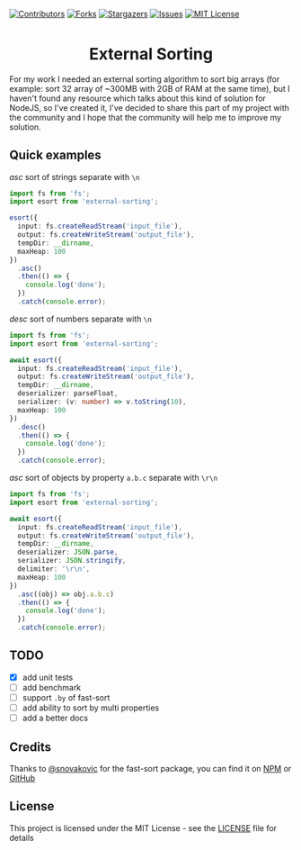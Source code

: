 [![Contributors][contributors-shield]][contributors-url] [![Forks][forks-shield]][forks-url] [![Stargazers][stars-shield]][stars-url] [![Issues][issues-shield]][issues-url] [![MIT License][license-shield]][license-url]

<br/>
<div align="center">
  <h1 style="text-align: center; margin-top: 15px; border:none;">External Sorting</h1>
</div>

For my work I needed an external sorting algorithm to sort big arrays (for example: sort 32 array of ~300MB with 2GB of RAM at the same time), but I haven't found any resource which talks about this kind of solution for NodeJS, so I've created it, I've decided to share this part of my project with the community and I hope that the community will help me to improve my solution.

## Quick examples

*asc* sort of strings separate with `\n`

```typescript
import fs from 'fs';
import esort from 'external-sorting';

esort({
  input: fs.createReadStream('input_file'),
  output: fs.createWriteStream('output_file'),
  tempDir: __dirname,
  maxHeap: 100
})
  .asc()
  .then(() => {
    console.log('done');
  })
  .catch(console.error);
```

*desc* sort of numbers separate with `\n`

```typescript
import fs from 'fs';
import esort from 'external-sorting';

await esort({
  input: fs.createReadStream('input_file'),
  output: fs.createWriteStream('output_file'),
  tempDir: __dirname,
  deserializer: parseFloat,
  serializer: (v: number) => v.toString(10),
  maxHeap: 100
})
  .desc()
  .then(() => {
    console.log('done');
  })
  .catch(console.error);
```

*asc* sort of objects by property `a.b.c` separate with `\r\n`

```typescript
import fs from 'fs';
import esort from 'external-sorting';

await esort({
  input: fs.createReadStream('input_file'),
  output: fs.createWriteStream('output_file'),
  tempDir: __dirname,
  deserializer: JSON.parse,
  serializer: JSON.stringify,
  delimiter: '\r\n',
  maxHeap: 100
})
  .asc((obj) => obj.a.b.c)
  .then(() => {
    console.log('done');
  })
  .catch(console.error);
```

## TODO

- [x] add unit tests
- [ ] add benchmark
- [ ] support `.by` of fast-sort
- [ ] add ability to sort by multi properties
- [ ] add a better docs

## Credits

Thanks to [@snovakovic](https://github.com/snovakovic) for the fast-sort package, you can find it on [NPM](https://www.npmjs.com/package/fast-sort) or [GitHub](https://github.com/snovakovic/fast-sort)

## License

This project is licensed under the MIT License - see the [LICENSE](LICENSE) file for details

[contributors-shield]: https://img.shields.io/github/contributors/ldubos/external-sorting.svg?style=flat-square
[contributors-url]: https://github.com/ldubos/external-sorting/graphs/contributors
[forks-shield]: https://img.shields.io/github/forks/ldubos/external-sorting.svg?style=flat-square
[forks-url]: https://github.com/ldubos/external-sorting/network/members
[stars-shield]: https://img.shields.io/github/stars/ldubos/external-sorting.svg?style=flat-square
[stars-url]: https://github.com/ldubos/external-sorting/stargazers
[issues-shield]: https://img.shields.io/github/issues/ldubos/external-sorting.svg?style=flat-square
[issues-url]: https://github.com/ldubos/external-sorting/issues
[license-shield]: https://img.shields.io/github/license/ldubos/external-sorting.svg?style=flat-square
[license-url]: https://github.com/ldubos/external-sorting/blob/master/LICENSE
